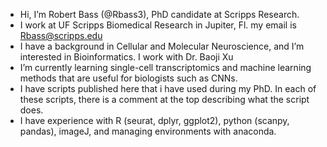 - Hi, I’m Robert Bass (@Rbass3), PhD candidate at Scripps Research.
- I work at UF Scripps Biomedical Research in Jupiter, Fl. my email is Rbass@scripps.edu
- I have a background in Cellular and Molecular Neuroscience, and I’m interested in Bioinformatics. I work with Dr. Baoji Xu
- I’m currently learning single-cell transcriptomics and machine learning methods that are useful for biologists such as CNNs.
- I have scripts published here that i have used during my PhD. In each of these scripts, there is a comment at the top describing what the script does.
- I have experience with R (seurat, dplyr, ggplot2), python (scanpy, pandas), imageJ, and managing environments with anaconda.

<!---
Rbass3/Rbass3 is a ✨ special ✨ repository because its `README.md` (this file) appears on your GitHub profile.
You can click the Preview link to take a look at your changes.
--->
